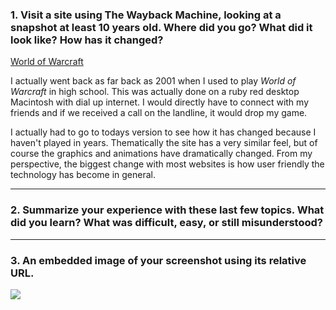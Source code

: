 ### 1. Visit a site using The Wayback Machine, looking at a snapshot at least 10 years old. Where did you go? What did it look like? How has it changed?

[World of Warcraft](http://us.battle.net/wow/en/new-site)

<p>I actually went back as far back as 2001 when I used to play <i>World of Warcraft</i> in high school.  This was actually done on a ruby red desktop Macintosh with dial up internet.  I would directly have to connect with my friends and if we received a call on the landline, it would drop my game.</p>

<p>I actually had to go to todays version to see how it has changed because I haven't played in years.  Thematically the site has a very similar feel, but of course the graphics and animations have dramatically changed.  From my perspective, the biggest change with most websites is how user friendly the technology has become in general.</p>
<hr />

### 2. Summarize your experience with these last few topics. What did you learn? What was difficult, easy, or still misunderstood?

<hr />

### 3. An embedded image of your screenshot using its relative URL.

<img src="./images/" /> 
